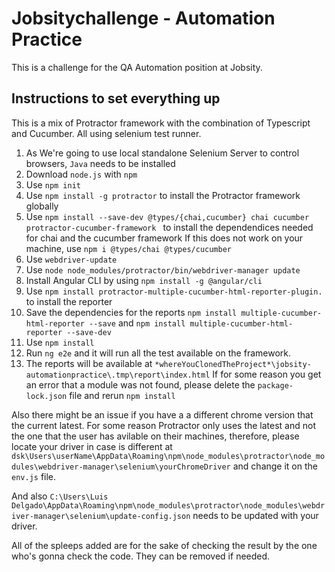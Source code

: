 # Jobsitychallenge - Automation Practice
This is a challenge for the QA Automation position at Jobsity.

## Instructions to set everything up
This is a mix of Protractor framework with the combination of Typescript and Cucumber. All using selenium test runner.
1. As We're going to use local standalone Selenium Server to control browsers, `Java` needs to be installed
2. Download `node.js` with `npm`
3. Use `npm init`
4. Use `npm install -g protractor` to install the Protractor framework globally
5. Use `npm install --save-dev @types/{chai,cucumber} chai cucumber protractor-cucumber-framework ` to install the dependendices needed for chai and the cucumber framework
    If this does not work on your machine, use `npm i @types/chai @types/cucumber`
6. Use `webdriver-update` 
7. Use `node node_modules/protractor/bin/webdriver-manager update`   
8. Install Angular CLI by using `npm install -g @angular/cli`
9. Use `npm install protractor-multiple-cucumber-html-reporter-plugin.` to install the reporter
10. Save the dependencies for the reports `npm install multiple-cucumber-html-reporter --save` and `npm install multiple-cucumber-html-reporter --save-dev`
11. Use `npm install`
12. Run `ng e2e` and it will run all the test available on the framework.
13. The reports will be available at `*whereYouClonedTheProject*\jobsity-automationpractice\.tmp\report\index.html`
If for some reason you get an error that a module was not found, please delete the `package-lock.json` file and rerun `npm install`

Also there might be an issue if you have a a different chrome version that the current latest. For some reason Protractor only uses the latest and not the one that the user has avilable on their machines, therefore, please locate your driver in case is different at `dsk\Users\userName\AppData\Roaming\npm\node_modules\protractor\node_modules\webdriver-manager\selenium\yourChromeDriver` and change it on the `env.js` file.


And also `C:\Users\Luis Delgado\AppData\Roaming\npm\node_modules\protractor\node_modules\webdriver-manager\selenium\update-config.json` needs to be updated with your driver. 

All of the spleeps added are for the sake of checking the result by the one who's gonna check the code. They can be removed if needed.

